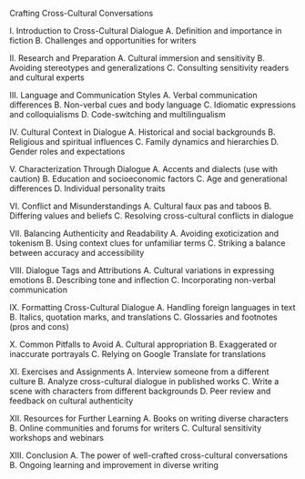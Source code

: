 Crafting Cross-Cultural Conversations

I. Introduction to Cross-Cultural Dialogue
   A. Definition and importance in fiction
   B. Challenges and opportunities for writers

II. Research and Preparation
    A. Cultural immersion and sensitivity
    B. Avoiding stereotypes and generalizations
    C. Consulting sensitivity readers and cultural experts

III. Language and Communication Styles
     A. Verbal communication differences
     B. Non-verbal cues and body language
     C. Idiomatic expressions and colloquialisms
     D. Code-switching and multilingualism

IV. Cultural Context in Dialogue
    A. Historical and social backgrounds
    B. Religious and spiritual influences
    C. Family dynamics and hierarchies
    D. Gender roles and expectations

V. Characterization Through Dialogue
   A. Accents and dialects (use with caution)
   B. Education and socioeconomic factors
   C. Age and generational differences
   D. Individual personality traits

VI. Conflict and Misunderstandings
    A. Cultural faux pas and taboos
    B. Differing values and beliefs
    C. Resolving cross-cultural conflicts in dialogue

VII. Balancing Authenticity and Readability
     A. Avoiding exoticization and tokenism
     B. Using context clues for unfamiliar terms
     C. Striking a balance between accuracy and accessibility

VIII. Dialogue Tags and Attributions
      A. Cultural variations in expressing emotions
      B. Describing tone and inflection
      C. Incorporating non-verbal communication

IX. Formatting Cross-Cultural Dialogue
    A. Handling foreign languages in text
    B. Italics, quotation marks, and translations
    C. Glossaries and footnotes (pros and cons)

X. Common Pitfalls to Avoid
   A. Cultural appropriation
   B. Exaggerated or inaccurate portrayals
   C. Relying on Google Translate for translations

XI. Exercises and Assignments
    A. Interview someone from a different culture
    B. Analyze cross-cultural dialogue in published works
    C. Write a scene with characters from different backgrounds
    D. Peer review and feedback on cultural authenticity

XII. Resources for Further Learning
     A. Books on writing diverse characters
     B. Online communities and forums for writers
     C. Cultural sensitivity workshops and webinars

XIII. Conclusion
      A. The power of well-crafted cross-cultural conversations
      B. Ongoing learning and improvement in diverse writing
